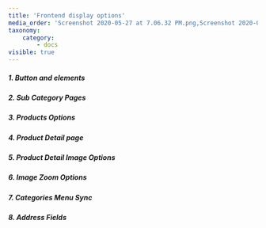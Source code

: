 ```yaml
---
title: 'Frontend display options'
media_order: 'Screenshot 2020-05-27 at 7.06.32 PM.png,Screenshot 2020-05-27 at 7.10.20 PM.png,Screenshot 2020-05-27 at 7.13.47 PM.png,Screenshot 2020-05-27 at 7.19.23 PM.png,Screenshot 2020-05-27 at 7.21.44 PM.png,Screenshot 2020-05-27 at 7.22.20 PM.png,Screenshot 2020-05-27 at 7.30.16 PM.png,Screenshot 2020-05-27 at 7.26.38 PM.png,screenshot-localhost-2020.05.30-13_05_01.png,Screen Shot 2020-06-01 at 6.42.41 PM.png,Screen Shot 2020-06-01 at 6.39.56 PM.png,Screen Shot 2020-06-01 at 6.46.23 PM.png,Screen Shot 2020-06-01 at 6.47.09 PM.png,Screen Shot 2020-06-01 at 6.47.59 PM.png,screenshot-localhost-2020.06.04-15_58_43.png,Screen Shot 2020-06-01 at 6.49.06 PM.png,Screen Shot 2020-06-05 at 4.58.46 PM.png,Screen Shot 2020-06-05 at 4.59.13 PM.png,Screen Shot 2020-06-05 at 4.59.24 PM.png,Screen Shot 2020-06-05 at 5.16.03 PM.png,Screen Shot 2020-06-05 at 5.23.46 PM.png,Screen Shot 2020-06-05 at 5.25.21 PM.png,Screen Shot 2020-06-05 at 5.26.30 PM.png,Screen Shot 2020-06-05 at 5.27.27 PM.png'
taxonomy:
    category:
        - docs
visible: true
---
```


##### 1. Button and elements [](https://www.sellacious.com/documentation-v2#/learn/global-configurations/frontend-display-options/buttons-and-elements)
##### 2. Sub Category Pages [](https://www.sellacious.com/documentation-v2#/learn/global-configurations/frontend-display-options/sub-category-pages)
##### 3. Products Options [](https://www.sellacious.com/documentation-v2#/learn/global-configurations/frontend-display-options/product-options)
##### 4. Product Detail page [](https://www.sellacious.com/documentation-v2#/learn/global-configurations/frontend-display-options/product-detail-page)
##### 5. Product Detail Image Options [](https://www.sellacious.com/documentation-v2#/learn/global-configurations/frontend-display-options/product-detail-image-options)
##### 6. Image Zoom Options [](https://www.sellacious.com/documentation-v2#/learn/global-configurations/frontend-display-options/image-zoom-options)
##### 7. Categories Menu Sync [](https://www.sellacious.com/documentation-v2#/learn/global-configurations/frontend-display-options/category-menu-sync)
##### 8. Address Fields [](https://www.sellacious.com/documentation-v2#/learn/global-configurations/frontend-display-options/address-fields)
